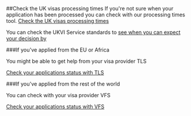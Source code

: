 ##Check the UK visas processing times
If you're not sure when your application has been processed you can check with our processing times tool.
[Check the UK visas processing times](https://www.gov.uk/visa-processing-times)

You can check the UKVI Service standards to [see when you can expect your decision by](https://www.gov.uk/government/organisations/uk-visas-and-immigration/about-our-services)

###If you've applied from the EU or Africa

You might be able to get help from your visa provider TLS

[Check your applications status with TLS](#)

###If you've applied from the rest of the world

You can check with your visa provider VFS

[Check your applications status with VFS](#)


